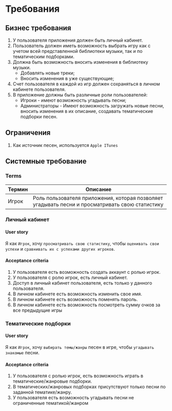 # Требования

## Бизнес требования

1. У пользователя приложения должен быть личный кабинет.
2. Пользователь должен иметь возможность выбрать игру как с учетом всей представленной библиотеки музыки, так и по тематическим подборками.
3. Должна быть возможность вносить изменения в библиотеку музыки.
    * Добавлять новые треки;
    * Вносить изменения в уже существующие;
4. Счет пользователя в каждой из игр должен сохраняться в личном кабинете пользователя.
5. В приложение должны быть различные роли пользователей:
    * Игроки - имеют возможность угадывать песни;
    * Администраторы - Имеют возможность загружать новые песни, вносить изменения в их описание, создавать тематические подборки песен.

## Ограничения

1. Как источник песен, используется `Apple ITunes`


## Системные требование

### Terms

|Термин|Описание|
|------|--------|
|Игрок| Роль пользователя приложения, которая позволяет угадывать песни и просматривать свою статистику|

### Личный кабинет

#### User story
Я как `Игрок`, хочу `просматривать свою статистику`, чтобы `оценивать свои успехи` и `сравнивать их с успехами других игроков`.

#### Acceptance criteria
1. У пользователя есть возможность создать аккаунт с ролью игрок.
2. У пользователя с ролю игрок, есть личный кабинет.
3. Доступ в личный кабинет пользователя, есть только у данного пользователя.
4. В личном кабинете есть возможность изменить свое имя.
5. В личном кабинете есть возможность поменять пароль.
6. В личном кабинете есть возможность посмотреть сумму очков за все предыдущие игры

### Тематические подборки

#### User story
Я как `Игрок`, хочу `выбирать темы/жанры` песен в игре, чтобы `угадывать знакомые` песни.

#### Acceptance criteria
1. У пользователя с ролью игрок, есть возможность играть в тематические/жанровые подборки.
2. В тематических/жанровых подборках присутствуют только песни по заданной тематике/жанру.
3. У пользователя есть возможность угадывать песни не ограниченные тематикой/жанром